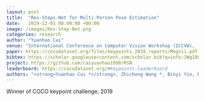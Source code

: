 ```yaml
---
layout: post
title:  "Res-Steps-Net for Multi-Person Pose Estimation"
date:   2019-12-01 08:00:00 +00:00
image: /images/Res-Step-Net.png
categories: research
author: "Yuanhao Cai"
venue: "International Conference on Computer Vision Workshop (ICCVW),  <strong>Best Paper Award</strong>"
paper: https://cocodataset.org/files/keypoints_2019_reports/Megvii.pdf
bibtex: https://scholar.googleusercontent.com/scholar.bib?q=info:JWg188GZgNUJ:scholar.google.com/&output=citation&scisdr=CgXzW2SUEOuigV05exc:AAGBfm0AAAAAYdk_YxfyvTEVrd3upT9oe7IrfXcZq9j3&scisig=AAGBfm0AAAAAYdk_Y32L896vPcXphjIs_rp_a4hF4D9N&scisf=4&ct=citation&cd=-1&hl=zh-CN
project: https://github.com/caiyuanhao1998/RSN
leaderboard: https://cocodataset.org/#keypoints-leaderboard
authors: "<strong>Yuanhao Cai *</strong>, Zhicheng Wang *, Binyi Yin, Ruihao Yin, Angang Du, Zhengxiong Luo, Zeming Li, Xinyu Zhou, Gang Yu, Erjin Zhou, Xiangyu Zhang, Yichen Wei, and Jian Sun"
---
```

Winner of COCO keypoint challenge, 2019